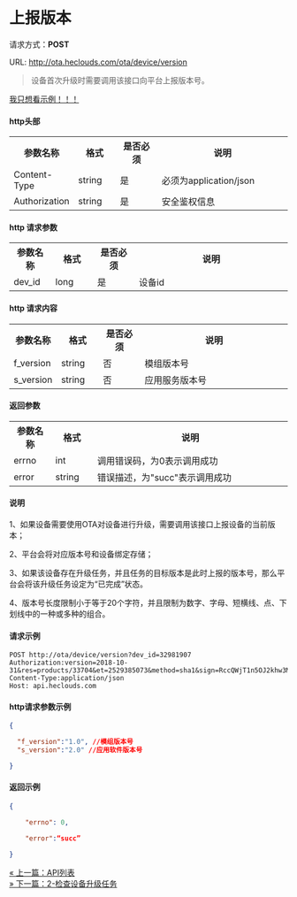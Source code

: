 ﻿<h1>上报版本</h1>

请求方式：**POST**

URL: http://ota.heclouds.com/ota/device/version

>设备首次升级时需要调用该接口向平台上报版本号。

[我只想看示例！！！](#1)

#### http头部

<table>
<tr><th width="15%">参数名称</th><th width="15%">格式</th><th width="15%">是否必须</th><th>说明</th></tr>
<tr><td>Content-Type</td><td>string</td><td>是</td><td>必须为application/json</td></tr>
<tr><td>Authorization</td><td>string</td><td>是</td><td>安全鉴权信息</td></tr>
</table>

#### http 请求参数

<table>
<tr><th width="15%">参数名称</th><th width="15%">格式</th><th width="15%">是否必须</th><th>说明</th></tr>
<tr><td>dev_id</td><td>long</td><td>是</td><td>设备id</td></tr>
</table>

#### http 请求内容

<table>
<tr><th width="15%">参数名称</th><th width="15%">格式</th><th width="15%">是否必须</th><th>说明</th></tr>
<tr><td>f_version</td><td>string</td><td>否</td><td>模组版本号</td></tr>
<tr><td>s_version</td><td>string</td><td>否</td><td>应用服务版本号</td></tr>
</table>

#### 返回参数

<table>
<tr><th width="15%">参数名称</th><th width="15%">格式</th><th width="70%">说明</th></tr>
<tr><td>errno</td><td>int</td><td>调用错误码，为0表示调用成功</td></tr>
<tr><td>error</td><td> string</td><td>错误描述，为"succ"表示调用成功</td></tr>
</table>

#### 说明

1、如果设备需要使用OTA对设备进行升级，需要调用该接口上报设备的当前版本；

2、平台会将对应版本号和设备绑定存储；

3、如果该设备存在升级任务，并且任务的目标版本是此时上报的版本号，那么平台会将该升级任务设定为“已完成”状态。

4、版本号长度限制小于等于20个字符，并且限制为数字、字母、短横线、点、下划线中的一种或多种的组合。

<h4 id="1">请求示例</h4>

```text
POST http://ota/device/version?dev_id=32981907
Authorization:version=2018-10-31&res=products/33704&et=2529385073&method=sha1&sign=RccQWjT1n5OJ2khw3M4aPckkiFs=
Content-Type:application/json
Host: api.heclouds.com

```

#### http请求参数示例

```json
{

  "f_version":"1.0", //模组版本号
  "s_version":"2.0" //应用软件版本号

}
```

#### 返回示例

```json
{

    "errno": 0,

    "error":“succ”

}
```

<div>
    <a href="/book/develop/south-API/api-list.md">
        <span> &#171; 上一篇：API列表</span>
        </a>
		</div>
<div>
    <a href="/book/develop/south-API/1task.md">
        <span> &#187; 下一篇：2-检查设备升级任务</span>
    </a>
</div>
